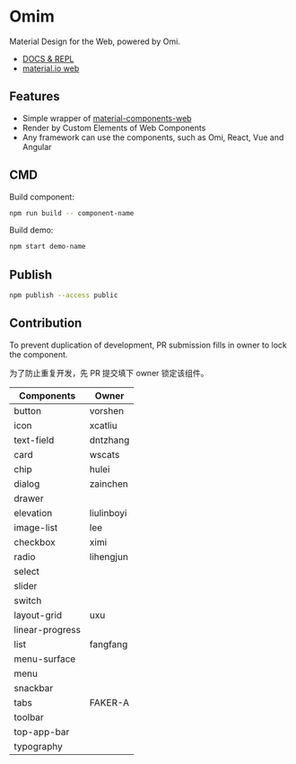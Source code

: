 # Omim

Material Design for the Web, powered by Omi.

* [DOCS & REPL](https://tencent.github.io/omi/packages/omim/docs/build/index.html)
* [material.io web](https://material.io/develop/web/)

## Features

* Simple wrapper of [material-components-web](https://github.com/material-components/material-components-web)
* Render by Custom Elements of Web Components
* Any framework can use the components, such as Omi, React, Vue and Angular 

## CMD

Build component:

```bash
npm run build -- component-name
```

Build demo:

```bash
npm start demo-name
```

## Publish

```bash
npm publish --access public
```

## Contribution

To prevent duplication of development, PR submission fills in owner to lock the component.

为了防止重复开发，先 PR 提交填下 owner 锁定该组件。

| **Components**                         | **Owner**                    |
| ------------------------------- | ----------------------------------- |
| button | vorshen |
| icon | xcatliu |
| text-field | dntzhang |
| card | wscats |
| chip | hulei |
| dialog | zainchen |
| drawer |  |
| elevation | liulinboyi |
| image-list| lee |
| checkbox| ximi |
| radio| lihengjun |
| select|  |
| slider|  |
| switch|  |
| layout-grid| uxu |
| linear-progress|  |
| list| fangfang |
| menu-surface|  |
| menu| |
| snackbar|  |
| tabs| FAKER-A |
| toolbar|  |
| top-app-bar|  |
| typography|  |
